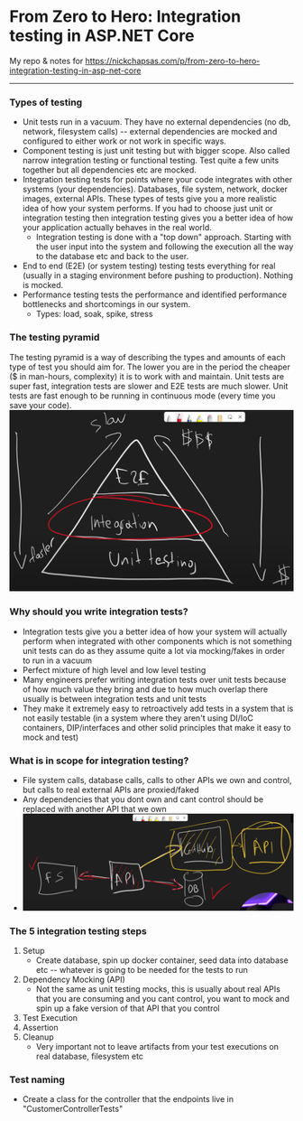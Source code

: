 # From Zero to Hero: Integration testing in ASP.NET Core
My repo & notes for https://nickchapsas.com/p/from-zero-to-hero-integration-testing-in-asp-net-core

---
### Types of testing
- Unit tests run in a vacuum. They have no external dependencies (no db, network, filesystem calls) -- external dependencies are mocked and configured to either work or not work in specific ways.
- Component testing is just unit testing but with bigger scope. Also called narrow integration testing or functional testing. Test quite a few units together but all dependencies etc are mocked.
- Integration testing tests for points where your code integrates with other systems (your dependencies). Databases, file system, network, docker images, external APIs. These types of tests give you a more realistic idea of how your system performs. If you had to choose just unit or integration testing then integration testing gives you a better idea of how your application actually behaves in the real world.
  - Integration testing is done with a "top down" approach. Starting with the user input into the system and following the execution all the way to the database etc and back to the user.
- End to end (E2E) (or system testing) testing tests everything for real (usually in a staging environment before pushing to production). Nothing is mocked.
- Performance testing tests the performance and identified performance bottlenecks and shortcomings in our system.
  - Types: load, soak, spike, stress

### The testing pyramid
The testing pyramid is a way of describing the types and amounts of each type of test you should aim for. The lower you are in the period the cheaper ($ in man-hours, complexity) it is to work with and maintain.
Unit tests are super fast, integration tests are slower and E2E tests are much slower.
Unit tests are fast enough to be running in continuous mode (every time you save your code).
![](IntegrationTestingPyramid.png)

### Why should you write integration tests?
- Integration tests give you a better idea of how your system will actually perform when integrated with other components which is not something unit tests can do as they assume quite a lot via mocking/fakes in order to run in a vacuum
- Perfect mixture of high level and low level testing
- Many engineers prefer writing integration tests over unit tests because of how much value they bring and due to how much overlap there usually is between integration tests and unit tests
- They make it extremely easy to retroactively add tests in a system that is not easily testable (in a system where they aren't using DI/IoC containers, DIP/interfaces and other solid principles that make it easy to mock and test)

### What is in scope for integration testing?
- File system calls, database calls, calls to other APIs we own and control, but calls to real external APIs are proxied/faked
- Any dependencies that you dont own and cant control should be replaced with another API that we own
- ![](IntegrationTestingScope.png)

### The 5 integration testing steps
1. Setup
   - Create database, spin up docker container, seed data into database etc -- whatever is going to be needed for the tests to run 
2. Dependency Mocking (API)
   - Not the same as unit testing mocks, this is usually about real APIs that you are consuming and you cant control, you want to mock and spin up a fake version of that API that you control
3. Test Execution
4. Assertion
5. Cleanup
   - Very important not to leave artifacts from your test executions on real database, filesystem etc 

### Test naming
- Create a class for the controller that the endpoints live in "CustomerControllerTests"